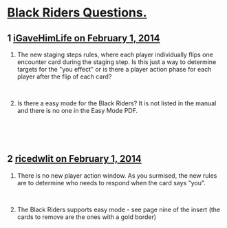 # [Black Riders Questions.](https://community.fantasyflightgames.com/topic/98228-black-riders-questions/)

## 1 [iGaveHimLife on February 1, 2014](https://community.fantasyflightgames.com/topic/98228-black-riders-questions/?do=findComment&comment=970674)

1) The new staging steps rules, where each player individually flips one encounter card during the staging step. Is this just a way to determine targets for the "you effect" or is there a player action phase for each player after the flip of each card?

 

2) Is there a easy mode for the Black Riders? It is not listed in the manual and there is no one in the Easy Mode PDF.

 

 

## 2 [ricedwlit on February 1, 2014](https://community.fantasyflightgames.com/topic/98228-black-riders-questions/?do=findComment&comment=970683)

1) There is no new player action window. As you surmised, the new rules are to determine who needs to respond when the card says "you".

 

2) The Black Riders supports easy mode - see page nine of the insert (the cards to remove are the ones with a gold border)

